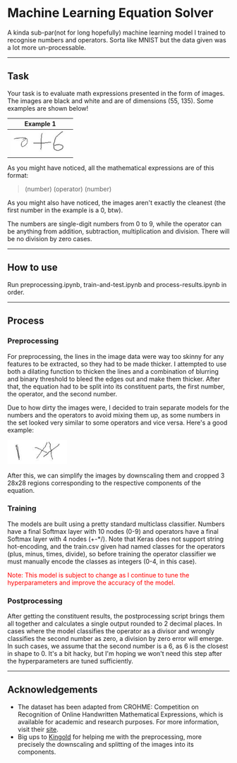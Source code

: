 # Machine Learning Equation Solver
A kinda sub-par(not for long hopefully) machine learning model I trained to recognise numbers and operators.
Sorta like MNIST but the data given was a lot more un-processable.

---

## Task
Your task is to evaluate math expressions presented in the form of images. The images are black and white and are of dimensions (55, 135). Some examples are shown below!

|Example 1   |
|------------|
|	![Example image](images/example.jpg)|

As you might have noticed, all the mathematical expressions are of this format:

> (number) (operator) (number)

As you might also have noticed, the images aren't exactly the cleanest (the first number in the example is a 0, btw).

The numbers are single-digit numbers from 0 to 9, while the operator can be anything from addition, subtraction, multiplication and division. There will be no division by zero cases.

---

## How to use
Run preprocessing.ipynb, train-and-test.ipynb and process-results.ipynb in order.

---

## Process

### Preprocessing
For preprocessing, the lines in the image data were way too skinny for any features to be extracted, so they had to be made thicker. I attempted to use both a dilating function to thicken the lines and a combination of blurring and binary threshold to bleed the edges out and make them thicker. After that, the equation had to be split into its constituent parts, the first number, the operator, and the second number.

Due to how dirty the images were, I decided to train separate models for the numbers and the operators to avoid mixing them up, as some numbers in the set looked very similar to some operators and vice versa. Here's a good example:

![Example image](images/bad-data.jpg)

After this, we can simplify the images by downscaling them and cropped 3 28x28 regions corresponding to the respective components of the equation.

### Training
The models are built using a pretty standard multiclass classifier. Numbers have a final Softmax layer with 10 nodes (0-9) and operators have a final Softmax layer with 4 nodes (+-\*/). Note that Keras does not support string hot-encoding, and the train.csv given had named classes for the operators (plus, minus, times, divide), so before training the operator classifier we must manually encode the classes as integers (0-4, in this case).

<span style="color:red">Note: This model is subject to change as I continue to tune the hyperparameters and improve the accuracy of the model.</span>

### Postprocessing
After getting the constituent results, the postprocessing script brings them all together and calculates a single output rounded to 2 decimal places. In cases where the model classifies the operator as a divisor and wrongly classifies the second number as zero, a division by zero error will emerge. In such cases, we assume that the second number is a 6, as 6 is the closest in shape to 0. It's a bit hacky, but I'm hoping we won't need this step after the hyperparameters are tuned sufficiently.

---

## Acknowledgements
- The dataset has been adapted from CROHME: Competition on Recognition of Online Handwritten Mathematical Expressions, which is available for academic and research purposes. For more information, visit their [site](http://www.isical.ac.in/~crohme/index.html).
- Big ups to [Kingold](https://github.com/kgwxf) for helping me with the preprocessing, more precisely the downscaling and splitting of the images into its components.

